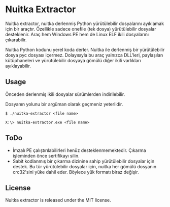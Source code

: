 # Nuitka Extractor

Nuitka extractor, nuitka derlenmiş Python yürütülebilir dosyalarını ayıklamak için bir araçtır. Özellikle sadece onefile (tek dosya) yürütülebilir dosyalar desteklenir. Araç hem Windows PE hem de Linux ELF ikili dosyalarını çıkarabilir.

Nuitka Python kodunu yerel koda derler. Nuitka ile derlenmiş bir yürütülebilir dosya pyc dosyası içermez. Dolayısıyla bu araç yalnızca DLL'leri, paylaşılan kütüphaneleri ve yürütülebilir dosyaya gömülü diğer ikili varlıkları ayıklayabilir.

## Usage

Önceden derlenmiş ikili dosyalar sürümlerden indirilebilir.

Dosyanın yolunu bir argüman olarak geçmeniz yeterlidir.

```
$ ./nuitka-extractor <file name>
```

```
X:\> nuitka-extractor.exe <file name>
```

## ToDo

- İmzalı PE çalıştırılabilirleri henüz desteklenmemektedir. Çıkarma işleminden önce sertifikayı silin.
- Sabit kodlanmış bir çıkarma dizinine sahip yürütülebilir dosyalar için destek. Bu tür yürütülebilir dosyalar için, nuitka her gömülü dosyanın crc32'sini yüke dahil eder. Böylece yük formatı biraz değişir.

## License

Nuitka extractor is released under the MIT license.

